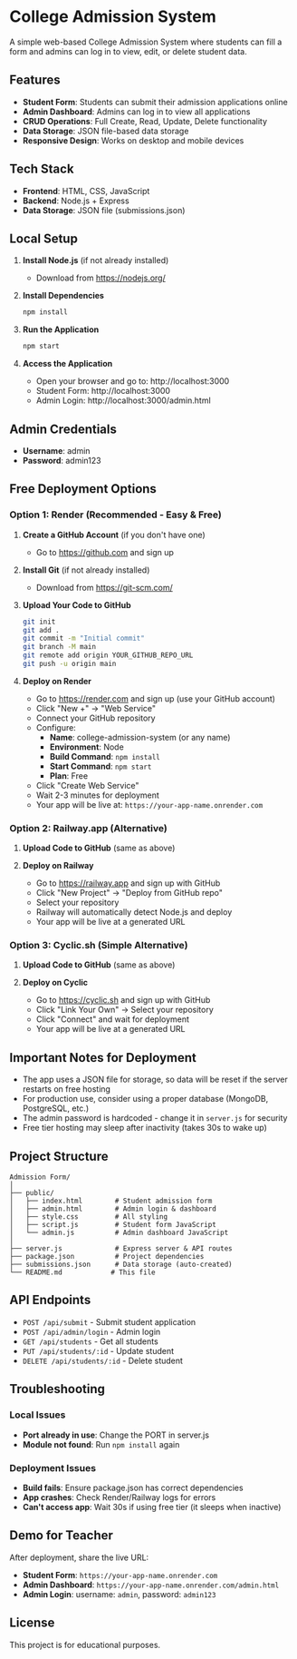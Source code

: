 # College Admission System

A simple web-based College Admission System where students can fill a form and admins can log in to view, edit, or delete student data.

## Features

- **Student Form**: Students can submit their admission applications online
- **Admin Dashboard**: Admins can log in to view all applications
- **CRUD Operations**: Full Create, Read, Update, Delete functionality
- **Data Storage**: JSON file-based data storage
- **Responsive Design**: Works on desktop and mobile devices

## Tech Stack

- **Frontend**: HTML, CSS, JavaScript
- **Backend**: Node.js + Express
- **Data Storage**: JSON file (submissions.json)

## Local Setup

1. **Install Node.js** (if not already installed)
   - Download from https://nodejs.org/

2. **Install Dependencies**
   ```bash
   npm install
   ```

3. **Run the Application**
   ```bash
   npm start
   ```

4. **Access the Application**
   - Open your browser and go to: http://localhost:3000
   - Student Form: http://localhost:3000
   - Admin Login: http://localhost:3000/admin.html

## Admin Credentials

- **Username**: admin
- **Password**: admin123

## Free Deployment Options

### Option 1: Render (Recommended - Easy & Free)

1. **Create a GitHub Account** (if you don't have one)
   - Go to https://github.com and sign up

2. **Install Git** (if not already installed)
   - Download from https://git-scm.com/

3. **Upload Your Code to GitHub**
   ```bash
   git init
   git add .
   git commit -m "Initial commit"
   git branch -M main
   git remote add origin YOUR_GITHUB_REPO_URL
   git push -u origin main
   ```

4. **Deploy on Render**
   - Go to https://render.com and sign up (use your GitHub account)
   - Click "New +" → "Web Service"
   - Connect your GitHub repository
   - Configure:
     - **Name**: college-admission-system (or any name)
     - **Environment**: Node
     - **Build Command**: `npm install`
     - **Start Command**: `npm start`
     - **Plan**: Free
   - Click "Create Web Service"
   - Wait 2-3 minutes for deployment
   - Your app will be live at: `https://your-app-name.onrender.com`

### Option 2: Railway.app (Alternative)

1. **Upload Code to GitHub** (same as above)

2. **Deploy on Railway**
   - Go to https://railway.app and sign up with GitHub
   - Click "New Project" → "Deploy from GitHub repo"
   - Select your repository
   - Railway will automatically detect Node.js and deploy
   - Your app will be live at a generated URL

### Option 3: Cyclic.sh (Simple Alternative)

1. **Upload Code to GitHub** (same as above)

2. **Deploy on Cyclic**
   - Go to https://cyclic.sh and sign up with GitHub
   - Click "Link Your Own" → Select your repository
   - Click "Connect" and wait for deployment
   - Your app will be live at a generated URL

## Important Notes for Deployment

- The app uses a JSON file for storage, so data will be reset if the server restarts on free hosting
- For production use, consider using a proper database (MongoDB, PostgreSQL, etc.)
- The admin password is hardcoded - change it in `server.js` for security
- Free tier hosting may sleep after inactivity (takes 30s to wake up)

## Project Structure

```
Admission Form/
│
├── public/
│   ├── index.html        # Student admission form
│   ├── admin.html        # Admin login & dashboard
│   ├── style.css         # All styling
│   ├── script.js         # Student form JavaScript
│   └── admin.js          # Admin dashboard JavaScript
│
├── server.js             # Express server & API routes
├── package.json          # Project dependencies
├── submissions.json      # Data storage (auto-created)
└── README.md            # This file
```

## API Endpoints

- `POST /api/submit` - Submit student application
- `POST /api/admin/login` - Admin login
- `GET /api/students` - Get all students
- `PUT /api/students/:id` - Update student
- `DELETE /api/students/:id` - Delete student

## Troubleshooting

### Local Issues

- **Port already in use**: Change the PORT in server.js
- **Module not found**: Run `npm install` again

### Deployment Issues

- **Build fails**: Ensure package.json has correct dependencies
- **App crashes**: Check Render/Railway logs for errors
- **Can't access app**: Wait 30s if using free tier (it sleeps when inactive)

## Demo for Teacher

After deployment, share the live URL:
- **Student Form**: `https://your-app-name.onrender.com`
- **Admin Dashboard**: `https://your-app-name.onrender.com/admin.html`
- **Admin Login**: username: `admin`, password: `admin123`

## License

This project is for educational purposes.
